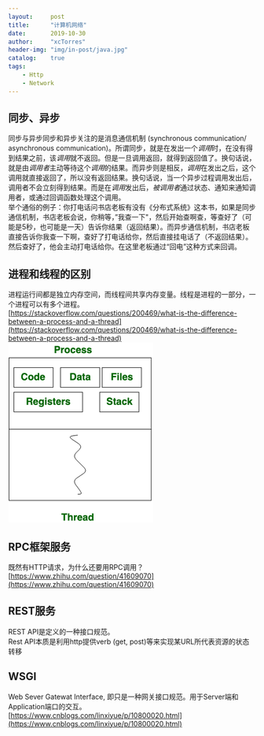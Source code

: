 ```yaml
---
layout:     post
title:      "计算机网络"
date:       2019-10-30
author:     "xcTorres"
header-img: "img/in-post/java.jpg"
catalog:    true
tags:
    - Http
    - Network
---
```

## 同步、异步
同步与异步同步和异步关注的是消息通信机制 (synchronous communication/ asynchronous communication)。所谓同步，就是在发出一个*调用*时，在没有得到结果之前，该*调用*就不返回。但是一旦调用返回，就得到返回值了。换句话说，就是由*调用者*主动等待这个*调用*的结果。而异步则是相反，*调用*在发出之后，这个调用就直接返回了，所以没有返回结果。换句话说，当一个异步过程调用发出后，调用者不会立刻得到结果。而是在*调用*发出后，*被调用者*通过状态、通知来通知调用者，或通过回调函数处理这个调用。  
举个通俗的例子：你打电话问书店老板有没有《分布式系统》这本书，如果是同步通信机制，书店老板会说，你稍等，”我查一下"，然后开始查啊查，等查好了（可能是5秒，也可能是一天）告诉你结果（返回结果）。而异步通信机制，书店老板直接告诉你我查一下啊，查好了打电话给你，然后直接挂电话了（不返回结果）。然后查好了，他会主动打电话给你。在这里老板通过“回电”这种方式来回调。

## 进程和线程的区别
进程运行间都是独立内存空间，而线程间共享内存变量。线程是进程的一部分，一个进程可以有多个进程。  
[https://stackoverflow.com/questions/200469/what-is-the-difference-between-a-process-and-a-thread](https://stackoverflow.com/questions/200469/what-is-the-difference-between-a-process-and-a-thread)
![process-thread](/img/in-post/process-thread.png)

## RPC框架服务  
既然有HTTP请求，为什么还要用RPC调用？  
[https://www.zhihu.com/question/41609070](https://www.zhihu.com/question/41609070)


## REST服务  
REST API是定义的一种接口规范。  
Rest API本质是利用http提供verb (get, post)等来实现某URL所代表资源的状态转移

## WSGI
Web Sever Gatewat Interface, 即只是一种网关接口规范。用于Server端和Application端口的交互。
[https://www.cnblogs.com/linxiyue/p/10800020.html](https://www.cnblogs.com/linxiyue/p/10800020.html)
